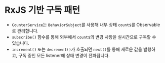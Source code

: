 # RxJS 기반 구독 패턴

- `CounterService`는 `BehaviorSubject`를 사용해 내부 상태 `count$`를 Observable로 관리합니다.
- `subscribe()` 함수를 통해 외부에서 `count$`의 변경 사항을 실시간으로 구독할 수 있습니다.
- `increment()` 또는 `decrement()`가 호출되면 `next()`를 통해 새로운 값을 발행하고,
  구독 중인 모든 listener에 상태 변경이 전파됩니다.
